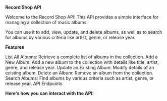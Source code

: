 **Record Shop API**

Welcome to the Record Shop API! This API provides a simple interface for managing a collection of music albums. 

You can use it to add, view, update, and delete albums, as well as to search for albums by various criteria like artist, genre, or release year.

**Features**

List All Albums: Retrieve a complete list of albums in the collection.
Add a New Album: Add a new album to the collection with details like title, artist, genre, and release year.
Update an Existing Album: Modify details of an existing album.
Delete an Album: Remove an album from the collection.
Search Albums: Find albums by various criteria such as artist, genre, or release year.
API Endpoints

**Here's how you can interact with the API:**
